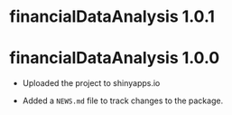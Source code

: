 # financialDataAnalysis 1.0.1

# financialDataAnalysis 1.0.0

* Uploaded the project to shinyapps.io

* Added a `NEWS.md` file to track changes to the package.
